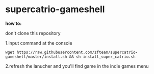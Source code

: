 # supercatrio-gameshell

**how to:**

don't clone this repository

1.input command at the console
```
wget https://raw.githubusercontent.com/zfteam/supercatrio-gameshell/master/install.sh && sh install_super_catrio.sh
```

2.refresh the lanucher and you'll find game in the indie games menu


